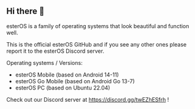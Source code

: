 ## Hi there 👋
esterOS is a family of operating systems that look beautiful and function well.

This is the official esterOS GitHub and if you see any other ones please report it to the esterOS Discord server.

Operating systems / Versions:
- esterOS Mobile (based on Android 14-11)
- esterOS Go Mobile (based on Android Go 13-7)
- esterOS PC (based on Ubuntu 22.04)


Check out our Discord server at https://discord.gg/twEZhESfrh !
